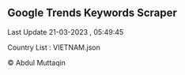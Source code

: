

## Google Trends Keywords Scraper 
 
Last Update 21-03-2023 , 05:49:45

Country List :
VIETNAM.json



© Abdul Muttaqin 
